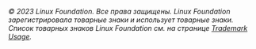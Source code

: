 _© 2023 Linux Foundation. Все права защищены. Linux Foundation зарегистрировала товарные знаки и использует товарные знаки. Список товарных знаков Linux Foundation см. на странице [Trademark Usage](https://www.linuxfoundation.org/legal/trademark-usage)._